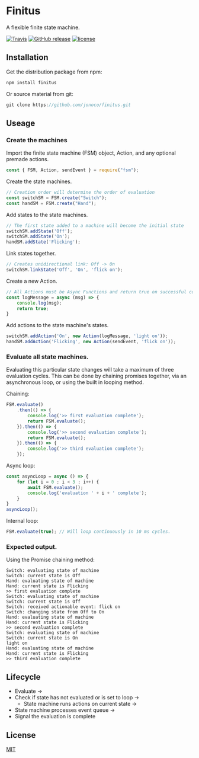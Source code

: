 # Finitus
A flexible finite state machine.

[![Travis](https://img.shields.io/travis/jonoco/finitus.svg?style=flat-square)](https://travis-ci.org/jonoco/finitus)
[![GitHub release](https://img.shields.io/github/release/jonoco/finitus.svg)](https://github.com/jonoco/finitus)
[![license](https://img.shields.io/github/license/jonoco/finitus.svg)](https://github.com/jonoco/finitus)

## Installation
Get the distribution package from npm:
```bash
npm install finitus
```

Or source material from git:
```javascript
git clone https://github.com/jonoco/finitus.git
```

## Useage

### Create the machines
Import the finite state machine (FSM) object, Action, and any optional premade actions.
```javascript
const { FSM, Action, sendEvent } = require("fsm");
```

Create the state machines.
```javascript
// Creation order will determine the order of evaluation
const switchSM = FSM.create("Switch");
const handSM = FSM.create("Hand");
```

Add states to the state machines.
```javascript
// The first state added to a machine will become the initial state
switchSM.addState('Off');
switchSM.addState('On');
handSM.addState('Flicking');
```

Link states together.
```javascript
// Creates unidirectional link: Off -> On
switchSM.linkState('Off', 'On', 'flick on'); 
```

Create a new Action.
```javascript
// All Actions must be Async Functions and return true on successful completion
const logMessage = async (msg) => {
    console.log(msg);
    return true;
}
```

Add actions to the state machine's states.
```javascript
switchSM.addAction('On', new Action(logMessage, 'light on'));
handSM.addAction('Flicking', new Action(sendEvent, 'flick on'));
```

### Evaluate all state machines.
Evaluating this particular state changes will take a maximum of three evaluation cycles. This can be done by chaining promises together, via an asynchronous loop, or using the built in looping method.

Chaining:
```javascript 
FSM.evaluate()
    .then(() => { 
        console.log('>> first evaluation complete');
        return FSM.evaluate(); 
    }).then(() => { 
        console.log('>> second evaluation complete'); 
        return FSM.evaluate();
    }).then(() => {
        console.log('>> third evaluation complete');
    });
```

Async loop:
```javascript
const asyncLoop = async () => {
    for (let i = 0 ; i < 3 ; i++) {
        await FSM.evaluate();
        console.log('evaluation ' + i + ' complete');
    }
}
asyncLoop();
```

Internal loop:
```javascript
FSM.evaluate(true); // Will loop continuously in 10 ms cycles.
```

### Expected output.

Using the Promise chaining method:
```
Switch: evaluating state of machine
Switch: current state is Off
Hand: evaluating state of machine
Hand: current state is Flicking
>> first evaluation complete
Switch: evaluating state of machine
Switch: current state is Off
Switch: received actionable event: flick on
Switch: changing state from Off to On
Hand: evaluating state of machine
Hand: current state is Flicking
>> second evaluation complete
Switch: evaluating state of machine
Switch: current state is On
light on
Hand: evaluating state of machine
Hand: current state is Flicking
>> third evaluation complete
```

## Lifecycle
- Evaluate ->  
- Check if state has not evaluated or is set to loop ->
    - State machine runs actions on current state ->
- State machine processes event queue ->
- Signal the evaluation is complete

## License
[MIT](../blob/master/LICENSE)
